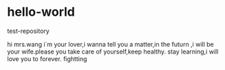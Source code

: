 # hello-world
test-repository

hi mrs.wang
i`m your lover,i wanna tell you a matter,in the futurn ,i will be your wife.please you take care of yourself,keep healthy.
stay learning,i will love you to forever.
fightting
